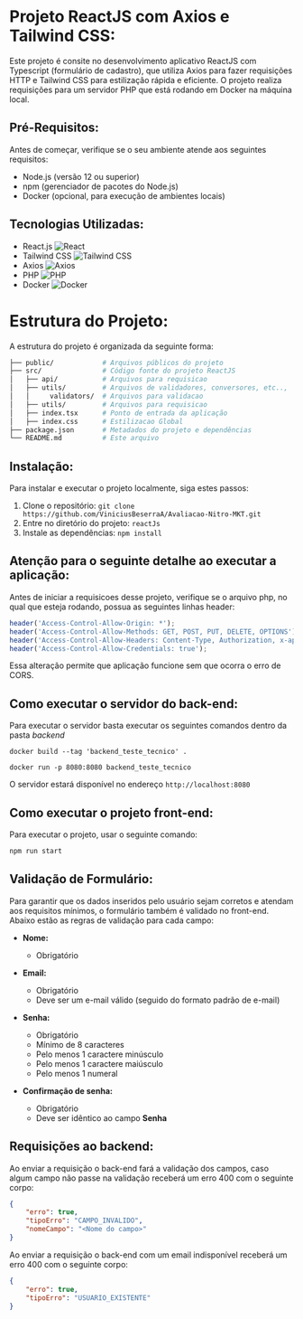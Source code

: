 # Projeto ReactJS com Axios e Tailwind CSS:

Este projeto é consite no desenvolvimento aplicativo ReactJS com Typescript (formulário de cadastro), que utiliza Axios para fazer requisições HTTP e Tailwind CSS para estilização rápida e eficiente. O projeto realiza requisições para um servidor PHP que está rodando em Docker na máquina local.

## Pré-Requisitos:

Antes de começar, verifique se o seu ambiente atende aos seguintes requisitos:

- Node.js (versão 12 ou superior)
- npm (gerenciador de pacotes do Node.js)
- Docker (opcional, para execução de ambientes locais)

## Tecnologias Utilizadas:

- React.js ![React](https://img.shields.io/badge/-React-%2361DAFB?logo=react&logoColor=white&style=flat)
- Tailwind CSS ![Tailwind CSS](https://img.shields.io/badge/-Tailwind_CSS-%2338B2AC?logo=tailwind-css&logoColor=white&style=flat)
- Axios ![Axios](https://img.shields.io/badge/-Axios-%23239AD6?logo=axios&logoColor=white&style=flat)
- PHP ![PHP](https://img.shields.io/badge/-PHP-%23777BB4?logo=php&logoColor=white&style=flat)
- Docker ![Docker](https://img.shields.io/badge/-Docker-%232496ED?logo=docker&logoColor=white&style=flat)

# Estrutura do Projeto:
A estrutura do projeto é organizada da seguinte forma:
```bash 
├── public/            # Arquivos públicos do projeto
├── src/               # Código fonte do projeto ReactJS
│   ├── api/           # Arquivos para requisicao   
│   ├── utils/         # Arquivos de validadores, conversores, etc..,
│   │     validators/  # Arquivos para validacao   
│   ├── utils/         # Arquivos para requisicao   
│   ├── index.tsx      # Ponto de entrada da aplicação
│   ├── index.css      # Estilizacao Global
├── package.json       # Metadados do projeto e dependências
└── README.md          # Este arquivo
```

## Instalação:

Para instalar e executar o projeto localmente, siga estes passos:

1. Clone o repositório: `git clone https://github.com/ViniciusBeserraA/Avaliacao-Nitro-MKT.git`
2. Entre no diretório do projeto: `reactJs`
3. Instale as dependências: `npm install`

## Atenção para o seguinte detalhe ao executar a aplicação:

Antes de iniciar a requisicoes desse projeto, verifique se o arquivo php, no qual que esteja rodando, possua as seguintes linhas header:
```javascript
header('Access-Control-Allow-Origin: *');
header('Access-Control-Allow-Methods: GET, POST, PUT, DELETE, OPTIONS');
header('Access-Control-Allow-Headers: Content-Type, Authorization, x-api-key');
header('Access-Control-Allow-Credentials: true');
```
Essa alteração permite que aplicação funcione sem que ocorra o erro de CORS.

## Como executar o servidor do back-end:
Para executar o servidor basta executar os seguintes comandos dentro da pasta _backend_
```
docker build --tag 'backend_teste_tecnico' .
```
```
docker run -p 8080:8080 backend_teste_tecnico
```

O servidor estará disponível no endereço ``http://localhost:8080``

## Como executar o projeto front-end: 
Para executar o projeto, usar o seguinte comando:

```bash 
npm run start
```

## Validação de Formulário:
Para garantir que os dados inseridos pelo usuário sejam corretos e atendam aos requisitos mínimos, o formulário também é validado no front-end. Abaixo estão as regras de validação para cada campo:

- **Nome:**
  - Obrigatório

- **Email:**
  - Obrigatório
  - Deve ser um e-mail válido (seguido do formato padrão de e-mail)

- **Senha:**
  - Obrigatório
  - Mínimo de 8 caracteres
  - Pelo menos 1 caractere minúsculo
  - Pelo menos 1 caractere maiúsculo
  - Pelo menos 1 numeral

- **Confirmação de senha:**
  - Obrigatório
  - Deve ser idêntico ao campo **Senha**


## Requisições ao backend:
Ao enviar a requisição o back-end fará a validação dos campos, caso algum campo não passe na validação receberá um erro 400 com o seguinte corpo:
```json
{
    "erro": true,
    "tipoErro": "CAMPO_INVALIDO",
    "nomeCampo": "<Nome do campo>"
}
```

Ao enviar a requisição o back-end com um email indisponível receberá um erro 400 com o seguinte corpo:
```json
{
    "erro": true,
    "tipoErro": "USUARIO_EXISTENTE"
}
```
